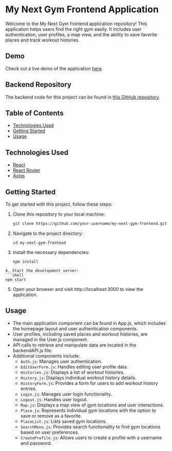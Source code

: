 # My Next Gym Frontend Application

Welcome to the My Next Gym frontend application repository! This application helps users find the right gym easily. It includes user authentication, user profiles, a map view, and the ability to save favorite places and track workout histories.

## Demo

Check out a live demo of the application [here](https://www.youtube.com/watch?v=VFmsh5oNHYA&t=2s).

## Backend Repository

The backend code for this project can be found in [this GitHub repository](https://github.com/doinyco/Backend-next-gym).

## Table of Contents

- [Technologies Used](#technologies-used)
- [Getting Started](#getting-started)
- [Usage](#usage)

## Technologies Used

- [React](https://reactjs.org/)
- [React Router](https://reactrouter.com/)
- [Axios](https://axios-http.com/)

## Getting Started

To get started with this project, follow these steps:

1. Clone this repository to your local machine:
   ```bash
   git clone https://github.com/your-username/my-next-gym-frontend.git

2. Navigate to the project directory:
   ```shell
   cd my-next-gym-frontend
   ```
3. Install the necessary dependencies:
   ```shell
   npm install
  ```
4. Start the development server:
  ```shell
  npm start
  ```
5. Open your browser and visit http://localhost:3000 to view the application.

## Usage
- The main application component can be found in App.js, which includes the homepage layout and user authentication components.
- User profiles, including saved places and workout histories, are managed in the User.js component.
- API calls to retrieve and manipulate data are located in the backendAPI.js file.
- Additional components include:
  - `Auth.js`: Manages user authentication.
  - `EditUserForm.js`: Handles editing user profile data.
  - `Histories.js`: Displays a list of workout histories.
  - `History.js`: Displays individual workout history details.
  - `HistoryForm.js`: Provides a form for users to add workout history entries.
  - `Login.js`: Manages user login functionality.
  - `Logout.js`: Handles user logout.
  - `Map.js`: Displays a map view of gym locations and user interactions.
  - `Place.js`: Represents individual gym locations with the option to save or remove as a favorite.
  - `PlaceList.js`: Lists saved gym locations.
  - `SearchMenu.js`: Provides search functionality to find gym locations based on user preferences.
  - `CreateProfile.js`: Allows users to create a profile with a username and password.
